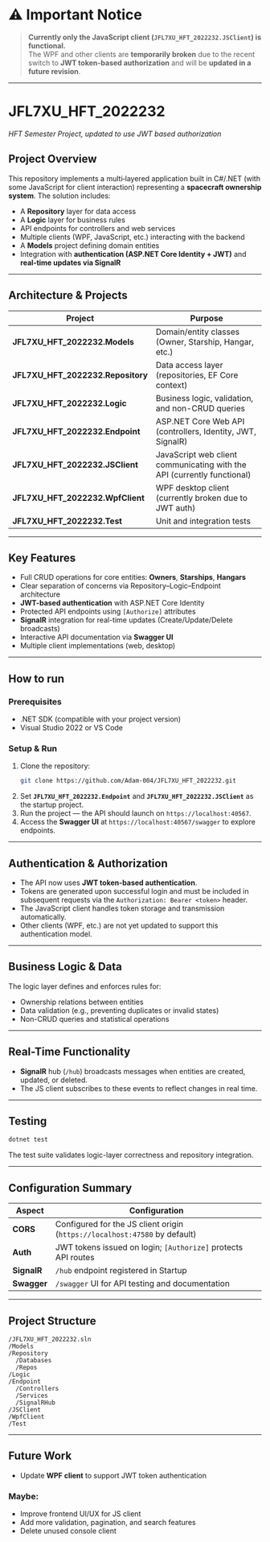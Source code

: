 # ⚠️ Important Notice  

> **Currently only the JavaScript client (`JFL7XU_HFT_2022232.JSClient`) is functional.**  
> The WPF and other clients are **temporarily broken** due to the recent switch to **JWT token-based authorization** and will be **updated in a future revision**.  

---

# JFL7XU_HFT_2022232  
*HFT Semester Project, updated to use JWT based authorization*  

## Project Overview  
This repository implements a multi‐layered application built in C#/.NET (with some JavaScript for client interaction) representing a **spacecraft ownership system**. The solution includes:  
- A **Repository** layer for data access  
- A **Logic** layer for business rules  
- API endpoints for controllers and web services  
- Multiple clients (WPF, JavaScript, etc.) interacting with the backend  
- A **Models** project defining domain entities  
- Integration with **authentication (ASP.NET Core Identity + JWT)** and **real‐time updates via SignalR**

---

## Architecture & Projects  

| Project | Purpose |
|----------|----------|
| **JFL7XU_HFT_2022232.Models** | Domain/entity classes (Owner, Starship, Hangar, etc.) |
| **JFL7XU_HFT_2022232.Repository** | Data access layer (repositories, EF Core context) |
| **JFL7XU_HFT_2022232.Logic** | Business logic, validation, and non-CRUD queries |
| **JFL7XU_HFT_2022232.Endpoint** | ASP.NET Core Web API (controllers, Identity, JWT, SignalR) |
| **JFL7XU_HFT_2022232.JSClient** | JavaScript web client communicating with the API (currently functional) |
| **JFL7XU_HFT_2022232.WpfClient** | WPF desktop client (currently broken due to JWT auth) |
| **JFL7XU_HFT_2022232.Test** | Unit and integration tests |

---

## Key Features  
- Full CRUD operations for core entities: **Owners**, **Starships**, **Hangars**  
- Clear separation of concerns via Repository–Logic–Endpoint architecture  
- **JWT-based authentication** with ASP.NET Core Identity  
- Protected API endpoints using `[Authorize]` attributes  
- **SignalR** integration for real-time updates (Create/Update/Delete broadcasts)  
- Interactive API documentation via **Swagger UI**  
- Multiple client implementations (web, desktop)  

---

## How to run 

### Prerequisites  
- .NET SDK (compatible with your project version)
- Visual Studio 2022 or VS Code  

### Setup & Run  
1. Clone the repository:  
   ```bash
   git clone https://github.com/Adam-004/JFL7XU_HFT_2022232.git
   ```
2. Set **`JFL7XU_HFT_2022232.Endpoint`** and **`JFL7XU_HFT_2022232.JSClient`** as the startup project.  
3. Run the project — the API should launch on `https://localhost:40567`.  
4. Access the **Swagger UI** at `https://localhost:40567/swagger` to explore endpoints.  

---

## Authentication & Authorization  
- The API now uses **JWT token-based authentication**.  
- Tokens are generated upon successful login and must be included in subsequent requests via the `Authorization: Bearer <token>` header.  
- The JavaScript client handles token storage and transmission automatically.  
- Other clients (WPF, etc.) are not yet updated to support this authentication model.

---

## Business Logic & Data  
The logic layer defines and enforces rules for:  
- Ownership relations between entities  
- Data validation (e.g., preventing duplicates or invalid states)  
- Non-CRUD queries and statistical operations  

---

## Real-Time Functionality  
- **SignalR** hub (`/hub`) broadcasts messages when entities are created, updated, or deleted.  
- The JS client subscribes to these events to reflect changes in real time.

---

## Testing    
```bash
dotnet test
```
The test suite validates logic-layer correctness and repository integration.

---

## Configuration Summary  

| Aspect | Configuration |
|--------|----------------|
| **CORS** | Configured for the JS client origin (`https://localhost:47580` by default) |
| **Auth** | JWT tokens issued on login; `[Authorize]` protects API routes |
| **SignalR** | `/hub` endpoint registered in Startup |
| **Swagger** | `/swagger` UI for API testing and documentation |

---

## Project Structure  
```
/JFL7XU_HFT_2022232.sln
/Models
/Repository
  /Databases
  /Repos
/Logic
/Endpoint
  /Controllers
  /Services
  /SignalRHub
/JSClient
/WpfClient
/Test
```

---

## Future Work  
- Update **WPF client** to support JWT token authentication 
### Maybe:
- Improve frontend UI/UX for JS client  
- Add more validation, pagination, and search features  
- Delete unused console client
